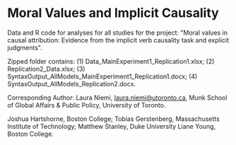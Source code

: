 # Moral Values and Implicit Causality

Data and R code for analyses for all studies for the project: "Moral values in causal attribution: Evidence from the implicit verb causality task and explicit judgments".

Zipped folder contains: (1) Data_MainExperiment1_Replication1.xlsx; (2) Replication2_Data.xlsx; (3) SyntaxOutput_AllModels_MainExperiment1_Replication1.docx; (4) SyntaxOutput_AllModels_Replication2.docx. 

Corresponding Author: Laura Niemi, laura.niemi@utoronto.ca, Munk School of Global Affairs & Public Policy, University of Toronto.

Joshua Hartshorne, Boston College; Tobias Gerstenberg, Massachusetts Institute of Technology; Matthew Stanley, Duke University 
Liane Young, Boston College.
